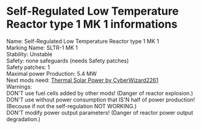 # Self-Regulated Low Temperature Reactor type 1 MK 1 informations
Name: Self-Regulated Low Temperature Reactor type 1 MK 1\
Marking Name: SLTR-1 MK 1\
Stability: Unstable\
Safety: none safeguards (needs Safety patches)\
Safety patches: 1\
Maximal power Production: 5.4 MW\
Next mods need: [Thermal Solar Power by CyberWizard2261](https://mods.factorio.com/mod/CW-thermal-solar-power)\
Warnings:\
DON'T use fuel cells added by other mods! (Danger of reactor explosion.)\
DON'T use without power consumption that IS'N half of power production! (Becouse if not the self-regulation NOT WORKING.)\
DON'T modify power output parameters! (Danger of reactor power output degradation.)
